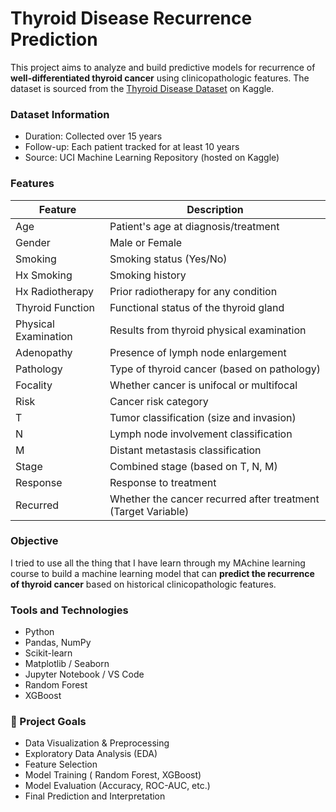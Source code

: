 # Thyroid Disease Recurrence Prediction

This project aims to analyze and build predictive models for recurrence of **well-differentiated thyroid cancer** using clinicopathologic features. The dataset is sourced from the [Thyroid Disease Dataset](https://www.kaggle.com/datasets/jainaru/thyroid-disease-data) on Kaggle.

### Dataset Information

- Duration: Collected over 15 years
- Follow-up: Each patient tracked for at least 10 years
- Source: UCI Machine Learning Repository (hosted on Kaggle)

### Features

| Feature               | Description                                                                 |
|------------------------|-----------------------------------------------------------------------------|
| Age                  | Patient's age at diagnosis/treatment                                        |
| Gender               | Male or Female                                                              |
| Smoking              | Smoking status (Yes/No)                                                     |
| Hx Smoking           | Smoking history                                                             |
| Hx Radiotherapy      | Prior radiotherapy for any condition                                        |
| Thyroid Function     | Functional status of the thyroid gland                                      |
| Physical Examination | Results from thyroid physical examination                                   |
| Adenopathy           | Presence of lymph node enlargement                                          |
| Pathology            | Type of thyroid cancer (based on pathology)                                 |
| Focality             | Whether cancer is unifocal or multifocal                                    |
| Risk                 | Cancer risk category                                                        |
| T                    | Tumor classification (size and invasion)                                    |
| N                    | Lymph node involvement classification                                       |
| M                    | Distant metastasis classification                                           |
| Stage                | Combined stage (based on T, N, M)                                            |
| Response             | Response to treatment                                                       |
| Recurred             | Whether the cancer recurred after treatment (Target Variable)               |


###  Objective
I tried to use all the thing that I have learn through my MAchine learning course to build a machine learning model that can **predict the recurrence of thyroid cancer** based on historical clinicopathologic features.

### Tools and Technologies

- Python
- Pandas, NumPy
- Scikit-learn
- Matplotlib / Seaborn
- Jupyter Notebook / VS Code
- Random Forest
- XGBoost


### 🚀 Project Goals

- Data Visualization & Preprocessing
- Exploratory Data Analysis (EDA)
- Feature Selection
- Model Training ( Random Forest, XGBoost)
- Model Evaluation (Accuracy, ROC-AUC, etc.)
- Final Prediction and Interpretation

